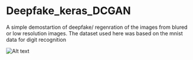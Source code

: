 # Deepfake_keras_DCGAN
A simple demostartion of deepfake/ regenration of the images from blured or low resolution images.
The dataset used here was based on the mnist data for digit recognition

![Alt text](https://github.com/supreet21/Deepfake_keras_DCGAN/edit/master/DCGAN.png?raw=true "A preview of the data used")

